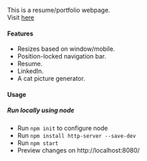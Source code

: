 
This is a resume/portfolio webpage. <br>
Visit [here](https://li-mc.github.io/)

#### Features
* Resizes based on window/mobile.
* Position-locked navigation bar.
* Resume.
* LinkedIn.
* A cat picture generator.

#### Usage
##### Run locally using node
- Run `npm init` to configure node 
- Run `npm install http-server --save-dev`
- Run `npm start`
- Preview changes on http://localhost:8080/